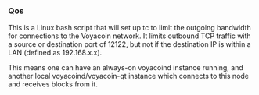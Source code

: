 ### Qos ###

This is a Linux bash script that will set up tc to limit the outgoing bandwidth for connections to the Voyacoin network. It limits outbound TCP traffic with a source or destination port of 12122, but not if the destination IP is within a LAN (defined as 192.168.x.x).

This means one can have an always-on voyacoind instance running, and another local voyacoind/voyacoin-qt instance which connects to this node and receives blocks from it.
